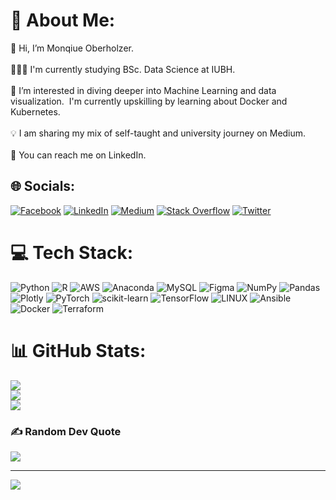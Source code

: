# 💫 About Me:
👋 Hi, I’m Monqiue Oberholzer.<br><br>👩🏻‍💻 I'm currently studying BSc. Data Science at IUBH.<br><br>👀 I’m interested in diving deeper into Machine Learning and data visualization.  I'm currently upskilling by learning about Docker and Kubernetes.<br><br>💡 I am sharing my mix of self-taught and university journey on Medium.<br><br>📢 You can reach me on LinkedIn.


## 🌐 Socials:
[![Facebook](https://img.shields.io/badge/Facebook-%231877F2.svg?logo=Facebook&logoColor=white)](https://facebook.com/monique.oberholzer.520) [![LinkedIn](https://img.shields.io/badge/LinkedIn-%230077B5.svg?logo=linkedin&logoColor=white)](https://linkedin.com/in/monique-copywriting) [![Medium](https://img.shields.io/badge/Medium-12100E?logo=medium&logoColor=white)](https://medium.com/@monique_88035) [![Stack Overflow](https://img.shields.io/badge/-Stackoverflow-FE7A16?logo=stack-overflow&logoColor=white)](https://stackoverflow.com/users/22168231) [![Twitter](https://img.shields.io/badge/Twitter-%231DA1F2.svg?logo=Twitter&logoColor=white)](https://twitter.com/https://twitter.com/HelloMoniqueO) 

# 💻 Tech Stack:
![Python](https://img.shields.io/badge/python-3670A0?style=flat&logo=python&logoColor=ffdd54) ![R](https://img.shields.io/badge/r-%23276DC3.svg?style=flat&logo=r&logoColor=white) ![AWS](https://img.shields.io/badge/AWS-%23FF9900.svg?style=flat&logo=amazon-aws&logoColor=white) ![Anaconda](https://img.shields.io/badge/Anaconda-%2344A833.svg?style=flat&logo=anaconda&logoColor=white) ![MySQL](https://img.shields.io/badge/mysql-%2300f.svg?style=flat&logo=mysql&logoColor=white) 	![Figma](https://img.shields.io/badge/figma-%23F24E1E.svg?style=flat&logo=figma&logoColor=white) ![NumPy](https://img.shields.io/badge/numpy-%23013243.svg?style=flat&logo=numpy&logoColor=white) ![Pandas](https://img.shields.io/badge/pandas-%23150458.svg?style=flat&logo=pandas&logoColor=white) ![Plotly](https://img.shields.io/badge/Plotly-%233F4F75.svg?style=flat&logo=plotly&logoColor=white) ![PyTorch](https://img.shields.io/badge/PyTorch-%23EE4C2C.svg?style=flat&logo=PyTorch&logoColor=white) ![scikit-learn](https://img.shields.io/badge/scikit--learn-%23F7931E.svg?style=flat&logo=scikit-learn&logoColor=white) ![TensorFlow](https://img.shields.io/badge/TensorFlow-%23FF6F00.svg?style=flat&logo=TensorFlow&logoColor=white) ![LINUX](https://img.shields.io/badge/Linux-FCC624?style=flat&logo=linux&logoColor=black) ![Ansible](https://img.shields.io/badge/ansible-%231A1918.svg?style=flat&logo=ansible&logoColor=white) ![Docker](https://img.shields.io/badge/docker-%230db7ed.svg?style=flat&logo=docker&logoColor=white) ![Terraform](https://img.shields.io/badge/terraform-%235835CC.svg?style=flat&logo=terraform&logoColor=white)
# 📊 GitHub Stats:
![](https://github-readme-stats.vercel.app/api?username=Monique-Oberholzer&theme=radical&hide_border=true&include_all_commits=true&count_private=true)<br/>
![](https://github-readme-streak-stats.herokuapp.com/?user=Monique-Oberholzer&theme=radical&hide_border=true)<br/>
![](https://github-readme-stats.vercel.app/api/top-langs/?username=Monique-Oberholzer&theme=radical&hide_border=true&include_all_commits=true&count_private=true&layout=compact)

### ✍️ Random Dev Quote
![](https://quotes-github-readme.vercel.app/api?type=horizontal&theme=radical)

---
[![](https://visitcount.itsvg.in/api?id=Monique-Oberholzer&icon=6&color=5)](https://visitcount.itsvg.in)

<!-- Proudly created with GPRM ( https://gprm.itsvg.in ) -->
<!---
Monique-Oberholzer/Monique-Oberholzer is a ✨ special ✨ repository because its `README.md` (this file) appears on your GitHub profile.
You can click the Preview link to take a look at your changes.
--->
